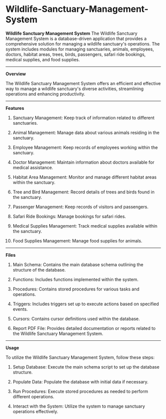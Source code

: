 # Wildlife-Sanctuary-Management-System

**Wildlife Sanctuary Management System**
The Wildlife Sanctuary Management System is a database-driven application that provides a comprehensive solution for managing a wildlife sanctuary's operations. The system includes modules for managing sanctuaries, animals, employees, doctors, habitat areas, trees, birds, passengers, safari ride bookings, medical supplies, and food supplies.

---

**Overview**

The Wildlife Sanctuary Management System offers an efficient and effective way to manage a wildlife sanctuary's diverse activities, streamlining operations and enhancing productivity.

---

**Features**

1. Sanctuary Management: Keep track of information related to different sanctuaries.

2. Animal Management: Manage data about various animals residing in the sanctuary.

3. Employee Management: Keep records of employees working within the sanctuary.

4. Doctor Management: Maintain information about doctors available for medical assistance.

5. Habitat Area Management: Monitor and manage different habitat areas within the sanctuary.

6. Tree and Bird Management: Record details of trees and birds found in the sanctuary.

7. Passenger Management: Keep records of visitors and passengers.

8. Safari Ride Bookings: Manage bookings for safari rides.

9. Medical Supplies Management: Track medical supplies available within the sanctuary.

10. Food Supplies Management: Manage food supplies for animals.


---
**Files**

1. Main Schema: Contains the main database schema outlining the structure of the database.

2. Functions: Includes functions implemented within the system.

3. Procedures: Contains stored procedures for various tasks and operations.

4. Triggers: Includes triggers set up to execute actions based on specified events.

5. Cursors: Contains cursor definitions used within the database.

6. Report PDF File: Provides detailed documentation or reports related to the Wildlife Sanctuary Management System.

---

**Usage**

To utilize the Wildlife Sanctuary Management System, follow these steps:

1. Setup Database: Execute the main schema script to set up the database structure.

2. Populate Data: Populate the database with initial data if necessary.

3. Run Procedures: Execute stored procedures as needed to perform different operations.

4. Interact with the System: Utilize the system to manage sanctuary operations effectively.


